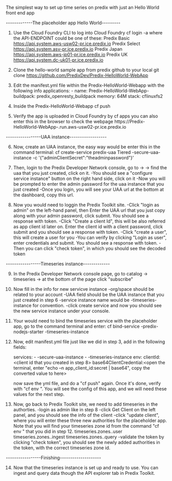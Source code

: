 The simplest way to set up time series on predix with just an Hello World front end app

-------------The placeholder app Hello World---------

1. Use the Cloud Foundry CLI to log into Cloud Foundry
        cf login -a <API-ENDPOINT>
                where the API-ENDPOINT could be one of these:
                    Predix Basic
                      https://api.system.aws-usw02-pr.ice.predix.io
                    Predix Select
                      https://api.system.asv-pr.ice.predix.io
                    Predix Japan
                      https://api.system.aws-jp01-pr.ice.predix.io
                    Predix UK
                      https://api.system.dc-uk01-pr.ice.predix.io

2. Clone the hello-world sample app from predix github to your local
        git clone https://github.com/PredixDev/Predix-HelloWorld-WebApp

3. Edit the manifest.yml file within the Predix-HelloWorld-Webapp with the following info 
        applications:
          - name: Predix-HelloWorld-WebApp-<YourAppName>
            buildpack: predix_openresty_buildpack
            memory: 64M
            stack: cflinuxfs2

4. Inside the Predix-HelloWorld-Webapp
        cf push

5. Verify the app is uploaded in Cloud Foundry by 
        cf apps
    you can also enter this in the browser to check the webpage
        https://Predix-HelloWorld-WebApp-<YourAppName>.run.aws-usw02-pr.ice.predix.io

-----------------UAA instance------------------

6. Now, create an UAA instance, the easy way would be enter this in the command terminal:
        cf create-service predix-uaa Tiered <your-name>-secure-uaa-instance -c '{"adminClientSecret":"theadminpassword"}'

7. Then, login to the Predix Developer Network console, go to <your-space> -> <service-instances> -> find the uaa that you just created, click on it.
    -You should see a "configure service instance" button on the right hand side, click on it
    -Now you will be prompted to enter the admin password for the uaa instance that you just created
    -Once you login, you will see your UAA url at the bottom at the dashboard, copy this url.

8. Now you would need to loggin the Predix Toolkit site.
    -Click "login as admin" on the left-hand panel, then Enter the UAA url that you just copy along with your admin password, click submit. You should see a response with token.
    -Click "Create a client Id", this will be also referred as app client id later on. Enter the client id with a client password, click submit and you should see a response with token. 
    -Click "create a user", this will create a user for you
    -You can verify by clicking "Login as user", enter credentials and submit. You should see a response with token.
    -Then you can click "check token", in which you should see the decoded token

-----------------Timeseries instance-------------

9. In the Predix Developer Network console page, go to catalog -> timeseries -> at the bottom of the page click "subscribe"

10. Now fill in the info for new servicve instance
    -org/space should be related to your account
    -UAA field should be the UAA instance that you just created in step 6
    -service instance name would be <your-name>-timeseries-instance for convention.
    -click create service and now you should see the new service instance under your console.

11. Your would need to bind the timeseries service with the placeholder app, go to the command terminal and enter:
    cf bind-service <your-name>-predix-nodejs-starter <your-name>-timeseries-instance

12. Now, edit manifest.yml file just like we did in step 3, add in the following fields:

    services:
        - <your-name>-secure-uaa-instance
        - <your-name>-timeseries-instance
    env:
        clientId:<client id  that you created in step 8>
        base64ClientCredential:<open the terminal, enter "echo –n app_client_id:secret | base64", copy the converted value to here>

    now save the yml file, and do a "cf push" again. Once it's done, verify with "cf env <your-app-name>". You will see the config of this app, and we will need these values for the next step.     
    
13. Now, go back to Predix Toolkit site, we need to add timeseries in the authorties.
    -login as admin like in step 8
    -click Get Client on the left panel, and you should see the info of the client
    -click "update client", where you will enter these three new authorities for the placeholder app. Note that you will find your timeseries zone id from the command "cf env <your-app-name>" that you did in step 12. 
        timeseries.zones.<your-timeseries-zone-id>.user
        timeseries.zones.<your-timeseries-zone-id>.ingest
        timeseries.zones.<your-timeseries-zone-id>.query 
    -validate the token by clicking "check token", you should see the newly added authorities in the token, with the correct timeseries zone id.
    
-----------------Finishing--------------------

14. Now that the timeseries instance is set up and ready to use. You can ingest and query data though the API explorer tab in Predix Toolkit. 
   



